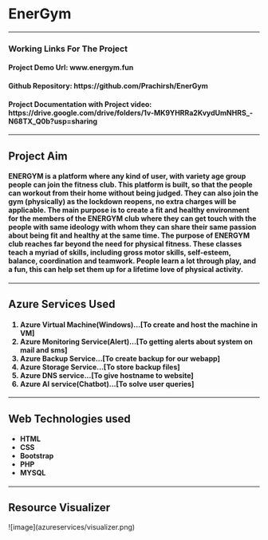 <h1>EnerGym</h1>
<hr>
<h3>Working Links For The Project</h3>
<h4>Project Demo Url: www.energym.fun</h4>
<h4>Github Repository:  https://github.com/Prachirsh/EnerGym </h4>
<h4>Project Documentation with Project video: https://drive.google.com/drive/folders/1v-MK9YHRRa2KvydUmNHRS_-N68TX_Q0b?usp=sharing</h4>
<hr>
<h2>Project Aim</h2>
<h4>ENERGYM is a platform where any kind of user, with variety age group people can join the fitness club. This platform is built, so that the people can workout from their home without being judged. They can also join the gym (physically) as the lockdown reopens, no extra charges will be applicable.  
The main purpose is to create a fit and healthy environment for the members of the ENERGYM club where they can get touch with the people with same ideology with whom they can share their same passion about being fit and healthy at the same time.
The purpose of ENERGYM club reaches far beyond the need for physical fitness. These classes teach a myriad of skills, including gross motor skills, self-esteem, balance, coordination and teamwork. People learn a lot through play, and a fun, this can help set them up for a lifetime love of physical activity. 
</h4>
<hr>
<h2>Azure Services Used</h2>
<h4><ol start="1">
  <li>Azure Virtual Machine(Windows)...[To create and host the machine in VM]</li>
  <li>Azure Monitoring Service(Alert)...[To getting alerts about system on mail and sms]</li>
  <li>Azure Backup Service...[To create backup for our webapp]</li>
  <li>Azure Storage Service...[To store backup files]</li>
  <li>Azure DNS service...[To give hostname to website]</li>
  <li>Azure AI service(Chatbot)...[To solve user queries]</li></ol>
</h4>
<hr>
<h2>Web Technologies used</h2>
<h4><ul><li>HTML</li>
<li>CSS</li>
<li>Bootstrap</li>
<li>PHP</li>
<li>MYSQL</li></ul></h4>
<hr>
<h2>Resource Visualizer</h2>
![image](azureservices/visualizer.png)




